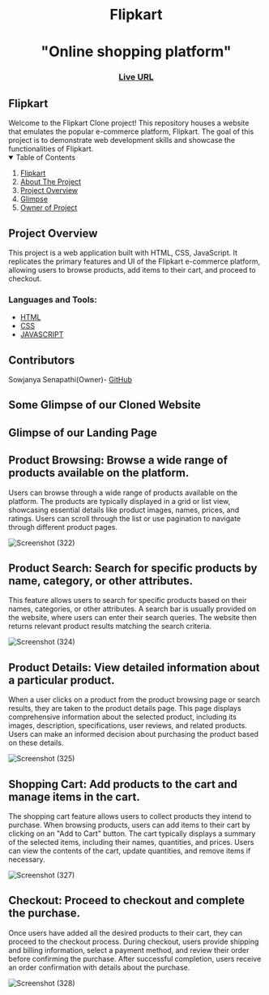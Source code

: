 
<br />
<h1 align="center" >
    Flipkart
</h1>

<h1 align="center">"Online shopping platform"  </h1>

<h3 align="center">
	<a href="https://resilient-gaufre-31cc5b.netlify.app/" target="_blank">Live URL</a>
</h3>
<h2>Flipkart</h2>
Welcome to the Flipkart Clone project! This repository houses a website that emulates the popular e-commerce platform, Flipkart. The goal of this project is to demonstrate web development skills and showcase the functionalities of Flipkart.
  
<!-- TABLE OF CONTENTS -->
<details open="open">
  <summary>Table of Contents</summary>
  <ol>
	  <li><a href="#Flipkart">Flipkart</a></li>
    <li>
      <a href="#about-the-project">About The Project</a></li>
	  <li><a href="#Project-Overview">Project Overview</a></li>
    <li><a href="#Glimpse ">Glimpse </a></li>
	  <li><a href="#">Owner of Project</a></li>
  </ol>
</details>
<!-- <h2>## Folder Structure</h2> -->



<!-- ABOUT THE PROJECT -->

## Project Overview
This project is a web application built with HTML, CSS, JavaScript. It replicates the primary features and UI of the Flipkart e-commerce platform, allowing users to browse products, add items to their cart, and proceed to checkout.

<h3 align="left">Languages and Tools:</h3>
<ul>
<li><a href="#">HTML</a></li>
<li><a href="#">CSS</a></li>
<li><a href="#">JAVASCRIPT</a></li>
</ul>


## Contributors

Sowjanya Senapathi(Owner)- [GitHub](https://github.com/senapathisowjanya)


## Some Glimpse of our Cloned Website
## Glimpse of our Landing Page


## Product Browsing: Browse a wide range of products available on the platform.
Users can browse through a wide range of products available on the platform. The products are typically displayed in a grid or list view, showcasing essential details like product images, names, prices, and ratings. Users can scroll through the list or use pagination to navigate through different product pages.

![Screenshot (322)](https://github.com/senapathisowjanya/flipkart/assets/119430125/5a20eb30-59c1-4df0-bd65-f1306eea7c38)

## Product Search: Search for specific products by name, category, or other attributes.
This feature allows users to search for specific products based on their names, categories, or other attributes. A search bar is usually provided on the website, where users can enter their search queries. The website then returns relevant product results matching the search criteria.

![Screenshot (324)](https://github.com/senapathisowjanya/flipkart/assets/119430125/b25c3f93-ece1-450f-9a79-26589dbdb650)

## Product Details: View detailed information about a particular product.
When a user clicks on a product from the product browsing page or search results, they are taken to the product details page. This page displays comprehensive information about the selected product, including its images, description, specifications, user reviews, and related products. Users can make an informed decision about purchasing the product based on these details.

![Screenshot (325)](https://github.com/senapathisowjanya/flipkart/assets/119430125/63fc7a09-9f8f-4605-9bb6-d3de6e6eeffe)

## Shopping Cart: Add products to the cart and manage items in the cart.
The shopping cart feature allows users to collect products they intend to purchase. When browsing products, users can add items to their cart by clicking on an "Add to Cart" button. The cart typically displays a summary of the selected items, including their names, quantities, and prices. Users can view the contents of the cart, update quantities, and remove items if necessary. 

![Screenshot (327)](https://github.com/senapathisowjanya/flipkart/assets/119430125/bfa8a485-4d8f-4166-9d81-d85c17c1c64e)

## Checkout: Proceed to checkout and complete the purchase.
Once users have added all the desired products to their cart, they can proceed to the checkout process. During checkout, users provide shipping and billing information, select a payment method, and review their order before confirming the purchase. After successful completion, users receive an order confirmation with details about the purchase.

![Screenshot (328)](https://github.com/senapathisowjanya/flipkart/assets/119430125/f63ae6e4-082c-4591-837a-b7bc5e398acc)
